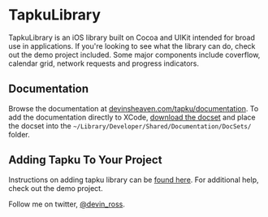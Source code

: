 TapkuLibrary
============
TapkuLibrary is an iOS library built on Cocoa and UIKit intended for broad use in applications. If you're looking to see what the library can do, check out the demo project included. Some major components include coverflow, calendar grid, network requests and progress indicators.

## Documentation
Browse the documentation at [devinsheaven.com/tapku/documentation](http://devinsheaven.com/tapku/documentation/). To add the documentation directly to XCode, [download the docset](http://devinsheaven.com/tapku/documentation/docset.zip) and place the docset into the `~/Library/Developer/Shared/Documentation/DocSets/` folder.

## Adding Tapku To Your Project 
Instructions on adding tapku library can be [found here](https://github.com/devinross/tapkulibrary/wiki/Adding-Tapku-to-Your-Project-in-XCode-4). For additional help, check out the demo project.


Follow me on twitter, [@devin_ross](http://twitter.com/devin_ross).
